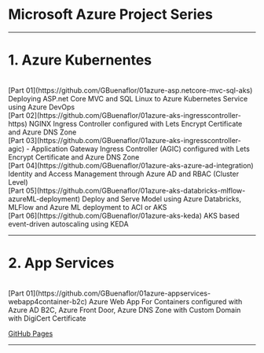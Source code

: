 #  Microsoft Azure Project Series
----------------------------------------------------------------------------------------------
 
# 1. Azure Kubernentes
    
   <br>
    [Part 01](https://github.com/GBuenaflor/01azure-asp.netcore-mvc-sql-aks)
    Deploying ASP.net Core MVC and SQL Linux to Azure Kubernetes Service using Azure DevOps
    
   <br>
    [Part 02](https://github.com/GBuenaflor/01azure-aks-ingresscontroller-https)
    NGINX Ingress Controller configured with Lets Encrypt Certificate and Azure DNS Zone
    
   <br>
    [Part 03](https://github.com/GBuenaflor/01azure-aks-ingresscontroller-agic) -
    Application Gateway Ingress Controller (AGIC) configured with Lets Encrypt Certificate and Azure DNS Zone
    
   <br>
    [Part 04](https://github.com/GBuenaflor/01azure-aks-azure-ad-integration)
    Identity and Access Management through Azure AD and RBAC (Cluster Level)
    
   <br>
    [Part 05](https://github.com/GBuenaflor/01azure-aks-databricks-mlflow-azureML-deployment)
    Deploy and Serve Model using Azure Databricks, MLFlow and Azure ML deployment to ACI or AKS
    
   <br>
    [Part 06](https://github.com/GBuenaflor/01azure-aks-keda)
    AKS based event-driven autoscaling using KEDA
    
 ----------------------------------------------------------------------------------------------
 
 # 2. App Services
   
   <br>
    [Part 01](https://github.com/GBuenaflor/01azure-appservices-webapp4container-b2c)
    Azure Web App For Containers configured with Azure AD B2C, Azure Front Door, Azure DNS Zone with Custom Domain with DigiCert Certificate
       
     
   [GitHub Pages](https://pages.github.com/)
   
 ----------------------------------------------------------------------------------------------
 
   
   
   
   
   
   
   
